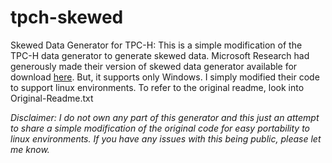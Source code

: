 # tpch-skewed
Skewed Data Generator for TPC-H: This is a simple modification of the TPC-H data generator to generate skewed data. Microsoft Research had generously made their version of skewed data generator available for download [here](https://www.microsoft.com/en-us/download/details.aspx?id=52430). But, it supports only Windows. I simply modified their code to support linux environments. To refer to the original readme, look into Original-Readme.txt
  
*Disclaimer: I do not own any part of this generator and this just an attempt to share a simple modification of the original code for easy portability to linux environments. If you have any issues with this being public, please let me know.*
